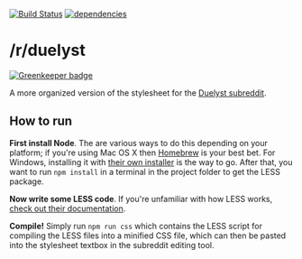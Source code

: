 [![Build Status](https://travis-ci.org/andolf/r-duelyst.svg?branch=master)](https://travis-ci.org/andolf/r-duelyst) [![dependencies](https://david-dm.org/andolf/r-duelyst/dev-status.svg)](https://david-dm.org/andolf/r-duelyst?type=dev)

# /r/duelyst

[![Greenkeeper badge](https://badges.greenkeeper.io/andolf/r-duelyst.svg)](https://greenkeeper.io/)

A more organized version of the stylesheet for the [Duelyst subreddit](http://reddit.com/r/duelyst/).

## How to run

**First install Node**. The are various ways to do this depending on your platform; if you're using Mac OS X then [Homebrew](http://brew.sh) is your best bet. For Windows, installing it with [their own installer](https://nodejs.org/en/download/) is the way to go.
After that, you want to run `npm install` in a terminal in the project folder to get the LESS package.

**Now write some LESS code**. If you're unfamiliar with how LESS works, [check out their documentation](http://lesscss.org/).

**Compile!** Simply run `npm run css` which contains the LESS script for compiling the LESS files into a minified CSS file, which can then be pasted into the stylesheet textbox in the subreddit editing tool.
